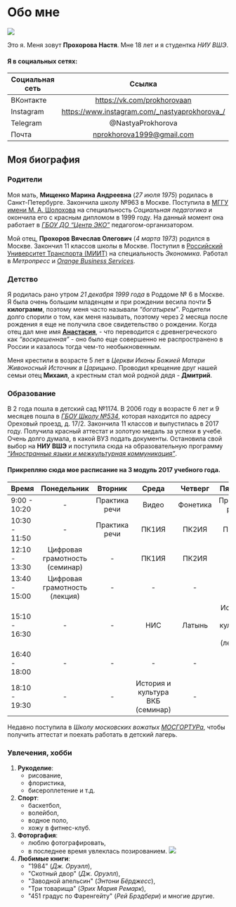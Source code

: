 # Обо мне
![](https://pp.userapi.com/c834104/v834104512/692ba/rW6bENqDkQw.jpg)

Это я. Меня зовут **Прохорова Настя**. Мне 18 лет и я студентка *НИУ ВШЭ*. 
#### Я в социальных сетях:
Социальная сеть|Ссылка
---|:---:
ВКонтакте|https://vk.com/prokhorovaan
Instagram|https://www.instagram.com/_nastyaprokhorova_/
Telegram|@NastyaProkhorova
Почта|nprokhorova1999@gmail.com
## Моя биография
### Родители
Моя мать, **Мищенко Марина Андреевна** (*27 июля 1975*) родилась в Санкт-Петербурге. Закончила школу №963 в Москве. Поступила в [МГГУ имени М. А. Шолохова](https://ru.wikipedia.org/wiki/Московский_государственный_гуманитарный_университет_имени_М._А._Шолохова) на специальность *Социальная педагогика* и окончила его с красным дипломом в 1999 году. На данный момент она работает в [*ГБОУ ДО “Центр ЭКО”*](http://goeko.mskobr.ru) педагогом-организатором.

Мой отец, **Прохоров Вячеслав Олегович** (*4 марта 1973*) родился в Москве. Закончил 11 классов школы в Москве. Поступил в [Российский Университет Транспорта (МИИТ)](http://miit.ru/portal/page/portal/miit) на специальность *Экономика*. Работал в *Метропресс* и [*Orange Business Services*](https://www.orange-business.com/ru).
### Детство
Я родилась рано утром *21 декабря 1999 года* в Роддоме № 6 в Москве. Я была очень большим младенцем и при рождении весила почти **5 килограмм**, поэтому меня часто называли *“богатырем”*. Родители долго спорили о том, как меня называть, поэтому через 2 месяца после рождения я еще не получила свое свидетельство о рождении. Когда отец дал мне имя [**Анастасия**](https://ru.wikipedia.org/wiki/Анастасия), - что переводится с древнегреческого как *“воскрешенная”* - оно было еще совершенно не распространено в России и казалось тогда чем-то необыкновенным.

Меня крестили в возрасте 5 лет в *Церкви Иконы Божией Матери Живоносный Источник в Царицыно*. Проводил крещение друг нашей семьи отец **Михаил**, а крестным стал мой родной дядя - **Дмитрий**.
### Образование
В 2 года пошла в детский сад №1174. В 2006 году в возрасте 6 лет и 9 месяцев пошла в [*ГБОУ Школу №534*](http://sch534.mskobr.ru), которая находится по адресу Ореховый проезд, д. 17/2. Закончила 11 классов и выпустилась в 2017 году. Получила красный аттестат и золотую медаль за успехи в учебе. Очень долго думала, в какой ВУЗ подать документы. Остановила свой выбор на **НИУ ВШЭ** и поступила сюда на образовательную программу [*“Иностранные языки и межкультурная коммуникация”*](https://www.hse.ru/ba/lang). 
#### Прикрепляю сюда мое расписание на 3 модуль 2017 учебного года. 
Время|Понедельник|Вторник|Среда|Четверг|Пятница
---|:---:|:---:|:---:|:---:|:---:
9:00 - 10:20|-|Практика речи|Видео|Фонетика|Практика речи
10:30 - 11:50|-|Практика речи|ПК1ИЯ|ПК2ИЯ|ПК2ИЯ
12:10 - 13:30|Цифровая грамотность (семинар)|-|ПК1ИЯ|ПК2ИЯ|-
13:40 - 15:00|Цифровая грамотность (лекция)|-|-|-|-
15:10 - 16:30|-|-|НИС|Латынь|История и культура ВКБ (лекция)
16:40 - 18:00|-|-|-|-|-
18:10 - 19:30|-|-|История и культура ВКБ (семинар)|-|-

Недавно поступила в *Школу московских вожатых [МОСГОРТУРа](https://mosgortur.ru)*, чтобы получить аттестат и поехать работать в детский лагерь.
### Увлечения, хобби
1. **Рукоделие**: 
    * рисование, 
    * флористика, 
    * бисероплетение и т.д. 
2. **Спорт**: 
    * баскетбол, 
    * волейбол,
    * водное поло,
    * хожу в фитнес-клуб. 
3. **Фоторгафия**:
    * люблю фотографировать,
    * в последнее время увлеклась позированием.
![](https://pp.userapi.com/c834202/v834202465/9505d/jS8T_wmdV7U.jpg)
4. **Любимые книги**:
    * "1984" (*Дж. Оруэлл*),
    * "Скотный двор" (*Дж. Оруэлл*),
    * "Заводной апельсин" (*Энтони Бёрджесс*),
    * "Три товарища" (*Эрих Мария Ремарк*),
    * "451 градус по Фаренгейту" (*Рей Брэдбери*) и многие другие.
